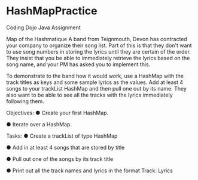 # HashMapPractice
Coding Dojo Java Assignment

Map of the Hashmatique
A band from Teignmouth, Devon has contracted your company to organize their song list. Part of this is that they don't want to use song numbers in storing the lyrics until they are certain of the order. They insist that you be able to immediately retrieve the lyrics based on the song name, and your PM has asked you to implement this.

To demonstrate to the band how it would work, use a HashMap with the track titles as keys and some sample lyrics as the values. Add at least 4 songs to your trackList HashMap and then pull one out by its name. They also want to be able to see all the tracks with the lyrics immediately following them.

Objectives:
● Create your first HashMap.

● Iterate over a HashMap.

Tasks:
● Create a trackList of type HashMap

● Add in at least 4 songs that are stored by title

● Pull out one of the songs by its track title

● Print out all the track names and lyrics in the format Track: Lyrics
